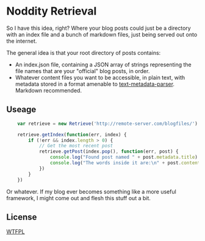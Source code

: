 Noddity Retrieval
=====

So I have this idea, right?  Where your blog posts could just be a directory with an index file and a bunch of markdown files, just being served out onto the internet.

The general idea is that your root directory of posts contains:

- An index.json file, containing a JSON array of strings representing the file names that are your "official" blog posts, in order.
- Whatever content files you want to be accessible, in plain text, with metadata stored in a format amenable to [text-metadata-parser](https://github.com/TehShrike/text-metadata-parser).  Markdown recommended.

Useage
-----

```js
	var retrieve = new Retrieve('http://remote-server.com/blogfiles/')

	retrieve.getIndex(function(err, index) {
		if (!err && index.length > 0) {
			// Get the most recent post
			retrieve.getPost(index.pop(), function(err, post) {
				console.log("Found post named " + post.metadata.title)
				console.log("The words inside it are:\n" + post.content)
			})
		}
	})

```

Or whatever.  If my blog ever becomes something like a more useful framework, I might come out and flesh this stuff out a bit.

License 
-----
[WTFPL](http://wtfpl2.com/)
